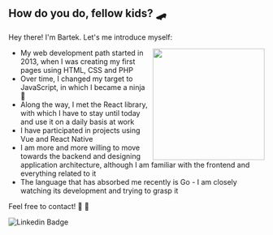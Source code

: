 ## How do you do, fellow kids? :skateboard:
Hey there! I'm Bartek. Let's me introduce myself:

<img align='right' src='https://user-images.githubusercontent.com/5713670/87202985-820dcb80-c2b6-11ea-9f56-7ec461c497c3.gif' width='220"'>

- My web development path started in 2013, when I was creating my first pages using HTML, CSS and PHP
- Over time, I changed my target to JavaScript, in which I became a ninja :eyes:
- Along the way, I met the React library, with which I have to stay until today and use it on a daily basis at work
- I have participated in projects using Vue and React Native
- I am more and more willing to move towards the backend and designing application architecture, although I am familiar with the frontend and everything related to it
- The language that has absorbed me recently is Go - I am closely watching its development and trying&nbsp;to&nbsp;grasp&nbsp;it

Feel free to contact! :cowboy_hat_face: :call_me_hand:

![Linkedin Badge](https://img.shields.io/badge/-bartekslysz-blue?style=flat-square&logo=Linkedin&logoColor=white&link=https://www.linkedin.com/in/bartekslysz)
